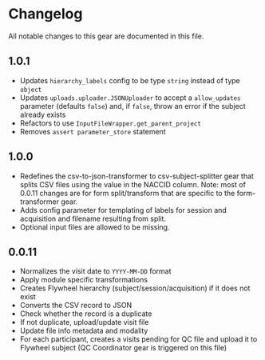 # Changelog

All notable changes to this gear are documented in this file.

## 1.0.1

* Updates `hierarchy_labels` config to be type `string` instead of type `object`
* Updates `uploads.uploader.JSONUploader` to accept a `allow_updates` parameter (defaults `false`) and, if `false`, throw an error if the subject already exists
* Refactors to use `InputFileWrapper.get_parent_project`
* Removes `assert parameter_store` statement

## 1.0.0

- Redefines the csv-to-json-transformer to csv-subject-splitter gear that splits CSV files using the value in the NACCID column.
  Note: most of 0.0.11 changes are for form split/transform that are specific to the form-transformer gear.
- Adds config parameter for templating of labels for session and acquisition and filename resulting from split.
- Optional input files are allowed to be missing.

## 0.0.11
- Normalizes the visit date to `YYYY-MM-DD` format
- Apply module specific transformations
- Creates Flywheel hierarchy (subject/session/acquisition) if it does not exist
- Converts the CSV record to JSON
- Check whether the record is a duplicate
- If not duplicate, upload/update visit file
- Update file info metadata and modality
- For each participant, creates a visits pending for QC file and upload it to Flywheel subject (QC Coordinator gear is triggered on this file)
